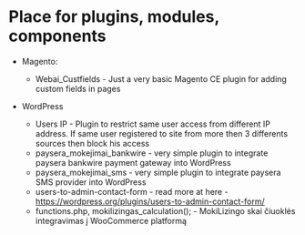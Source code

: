 # Place for plugins, modules, components

- Magento:
  - Webai_Custfields - Just a very basic Magento CE plugin for adding custom fields in pages


- WordPress
  - Users IP - Plugin to restrict same user access from different IP address. If same user registered to site from more then 3 differents sources then block his access
  - paysera_mokejimai_bankwire - very simple plugin to integrate paysera bankwire payment gateway into WordPress
  - paysera_mokejimai_sms - very simple plugin to integrate paysera SMS provider into WordPress
  - users-to-admin-contact-form - read more at here - https://wordpress.org/plugins/users-to-admin-contact-form/
  - functions.php, mokilizingas_calculation(); - MokiLizingo skai čiuoklės integravimas į WooCommerce platformą
